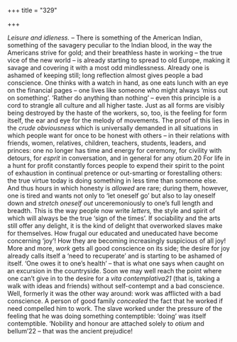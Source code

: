 +++
title = "329"

+++

*Leisure and idleness.* – There is something of the American Indian, something of the savagery peculiar to the Indian blood, in the way the Americans strive for gold; and their breathless haste in working – the true vice of the new world – is already starting to spread to old Europe, making it savage and covering it with a most odd mindlessness. Already one is ashamed of keeping still; long reflection almost gives people a bad conscience. One thinks with a watch in hand, as one eats lunch with an eye on the financial pages – one lives like someone who might always ‘miss out on something’. ‘Rather do anything than nothing’ – even this principle is a cord to strangle all culture and all higher taste. Just as all forms are visibly being destroyed by the haste of the workers, so, too, is the feeling for form itself, the ear and eye for the melody of movements. The proof of this lies in the *crude obviousness* which is universally demanded in all situations in which people want for once to be honest with others – in their relations with friends, women, relatives, children, teachers, students, leaders, and princes: one no longer has time and energy for ceremony, for civility with detours, for *esprit* in conversation, and in general for any otium.20 For life in a hunt for profit constantly forces people to expend their spirit to the point of exhaustion in continual pretence or out-smarting or forestalling others: the true virtue today is doing something in less time than someone else. And thus hours in which honesty is *allowed* are rare; during them, however, one is tired and wants not only to ‘let oneself go’ but also to lay oneself down and *stretch oneself out* unceremoniously to one’s full length and breadth. This is the way people now write *letters,* the style and spirit of which will always be the true ‘sign of the times’. If sociability and the arts still offer any delight, it is the kind of delight that overworked slaves make for themselves. How frugal our educated and uneducated have become concerning ‘joy’\! How they are becoming increasingly suspicious of all joy\! More and more, *work* gets all good conscience on its side; the desire for joy already calls itself a ‘need to recuperate’ and is starting to be ashamed of itself. ‘One owes it to one’s health’ – that is what one says when caught on an excursion in the countryside. Soon we may well reach the point where one can’t give in to the desire for a *vita contemplativa21* \(that is, taking a walk with ideas and friends\) without self-contempt and a bad conscience. Well, formerly it was the other way around: work was afflicted with a bad conscience. A person of good family *concealed* the fact that he worked if need compelled him to work. The slave worked under the pressure of the feeling that he was doing something contemptible: ‘doing’ was itself contemptible. ‘Nobility and honour are attached solely to *otium* and bellum’22 – that was the ancient prejudice\!


